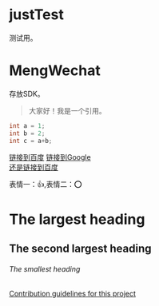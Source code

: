 # justTest
测试用。

# MengWechat
存放SDK。
>大家好！我是一个引用。
``` c++
int a = 1;
int b = 2;
int c = a+b;
```
[链接到百度][1]
[链接到Google][2]  
[还是链接到百度][1]

[1]:https://www.baidu.com  
[2]:https://www.google.com 

表情一：:+1:,表情二：:o:

# The largest heading
## The second largest heading
###### The smallest heading

[Contribution guidelines for this project](MengTodayExtension/MengTodayExtension/AppDelegate.h)
